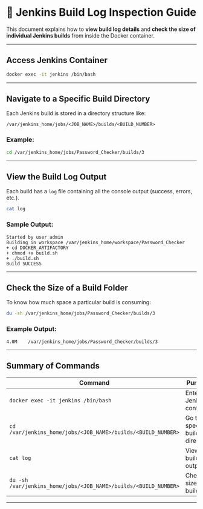 

# 📄 Jenkins Build Log Inspection Guide

This document explains how to **view build log details** and **check the size of individual Jenkins builds** from inside the Docker container.

---

##  Access Jenkins Container

```bash
docker exec -it jenkins /bin/bash
```

---

##  Navigate to a Specific Build Directory

Each Jenkins build is stored in a directory structure like:

```
/var/jenkins_home/jobs/<JOB_NAME>/builds/<BUILD_NUMBER>
```

### Example:

```bash
cd /var/jenkins_home/jobs/Password_Checker/builds/3
```

---

##  View the Build Log Output

Each build has a `log` file containing all the console output (success, errors, etc.).

```bash
cat log
```

### Sample Output:

```text
Started by user admin
Building in workspace /var/jenkins_home/workspace/Password_Checker
+ cd DOCKER_ARTIFACTORY
+ chmod +x build.sh
+ ./build.sh
Build SUCCESS
```

---

## Check the Size of a Build Folder

To know how much space a particular build is consuming:

```bash
du -sh /var/jenkins_home/jobs/Password_Checker/builds/3
```

### Example Output:

```text
4.0M    /var/jenkins_home/jobs/Password_Checker/builds/3
```

---

## Summary of Commands

| Command                                                          | Purpose                        |
| ---------------------------------------------------------------- | ------------------------------ |
| `docker exec -it jenkins /bin/bash`                              | Enter Jenkins container        |
| `cd /var/jenkins_home/jobs/<JOB_NAME>/builds/<BUILD_NUMBER>`     | Go to specific build directory |
| `cat log`                                                        | View build output              |
| `du -sh /var/jenkins_home/jobs/<JOB_NAME>/builds/<BUILD_NUMBER>` | Check size of a build          |

---

